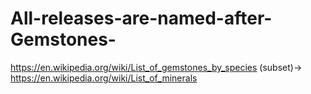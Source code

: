 # All-releases-are-named-after-Gemstones-
https://en.wikipedia.org/wiki/List_of_gemstones_by_species (subset)-> https://en.wikipedia.org/wiki/List_of_minerals
